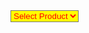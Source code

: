 
<select name="products" style="background-color: yellow; color: red">
    <option value="" selected>Select Product</option>
    <option value="vanilla">Vanilla</option>
    <option value="strawberry">Strawberry</option>
    <option value="caramel">Caramel</option>
</select>

